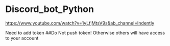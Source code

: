# Discord_bot_Python

https://www.youtube.com/watch?v=1yLfjMtsV9s&ab_channel=Indently

Need to add token
##Do Not push token! Otherwise others will have access to your account
